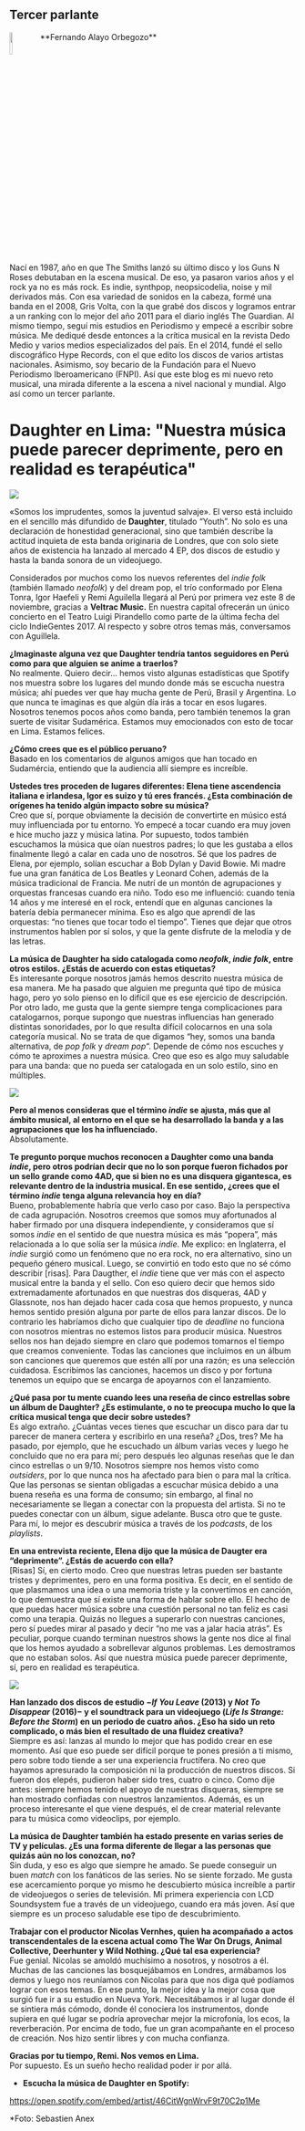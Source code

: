 ## Tercer parlante

<img src="/Text/Resources/autor.jpg" height=10% width=10% align="left">
**Fernando Alayo Orbegozo**
<br clear="left"/>

Nací en 1987, año en que The Smiths lanzó su último disco y los Guns N Roses debutaban en la escena musical. De eso, ya pasaron varios años y el rock ya no es más rock. Es indie, synthpop, neopsicodelia, noise y mil derivados más. Con esa variedad de sonidos en la cabeza, formé una banda en el 2008, Gris Volta, con la que grabé dos discos y logramos entrar a un ranking con lo mejor del año 2011 para el diario inglés The Guardian. Al mismo tiempo, seguí mis estudios en Periodismo y empecé a escribir sobre música. Me dediqué desde entonces a la crítica musical en la revista Dedo Medio y varios medios especializados del país. En el 2014, fundé el sello discográfico Hype Records, con el que edito los discos de varios artistas nacionales. Asimismo, soy becario de la Fundación para el Nuevo Periodismo Iberoamericano (FNPI). Así que este blog es mi nuevo reto musical, una mirada diferente a la escena a nivel nacional y mundial. Algo así como un tercer parlante.

# Daughter en Lima: "Nuestra música puede parecer deprimente, pero en realidad es terapéutica"

<img src="/Images/Sebastien Anex/14196049_1340836592595660_6178741909933556278_o.jpg">

«Somos los imprudentes, somos la juventud salvaje». El verso está incluido en el sencillo más difundido de **Daughter**, titulado “Youth”. No solo es una declaración de honestidad generacional, sino que también describe la actitud inquieta de esta banda originaria de Londres, que con solo siete años de existencia ha lanzado al mercado 4 EP, dos discos de estudio y hasta la banda sonora de un videojuego.

Considerados por muchos como los nuevos referentes del *indie folk* (también llamado *neofolk*) y del dream pop, el trío conformado por Elena Tonra, Igor Haefeli y Remi Aguilella llegará al Perú por primera vez este 8 de noviembre, gracias a **Veltrac Music.** En nuestra capital ofrecerán un único concierto en el Teatro Luigi Pirandello como parte de la última fecha del ciclo IndieGentes 2017. Al respecto y sobre otros temas más, conversamos con Aguillela.

**¿Imaginaste alguna vez que Daughter tendría tantos seguidores en Perú como para que alguien se anime a traerlos?** \
No realmente. Quiero decir… hemos visto algunas estadísticas que Spotify nos muestra sobre los lugares del mundo donde más se escucha nuestra música; ahí puedes ver que hay mucha gente de Perú, Brasil y Argentina. Lo que nunca te imaginas es que algún día irás a tocar en esos lugares. Nosotros tenemos pocos años como banda, pero también tenemos la gran suerte de visitar Sudamérica. Estamos muy emocionados con esto de tocar en Lima. Estamos felices.

**¿Cómo crees que es el público peruano?** \
Basado en los comentarios de algunos amigos que han tocado en Sudamércia, entiendo que la audiencia allí siempre es increíble.

**Ustedes tres proceden de lugares diferentes: Elena tiene ascendencia italiana e irlandesa, Igor es suizo y tú eres francés. ¿Esta combinación de orígenes ha tenido algún impacto sobre su música?** \
Creo que sí, porque obviamente la decisión de convertirte en músico está muy influenciada por tu entorno. Yo empecé a tocar cuando era muy joven e hice mucho jazz y música latina. Por supuesto, todos también escuchamos la música que oían nuestros padres; lo que les gustaba a ellos finalmente llegó a calar en cada uno de nosotros. Sé que los padres de Elena, por ejemplo, solían escuchar a Bob Dylan y David Bowie. Mi madre fue una gran fanática de Los Beatles y Leonard Cohen, además de la música tradicional de Francia. Me nutrí de un montón de agrupaciones y orquestas francesas cuando era niño. Todo eso me influenció: cuando tenía 14 años y me interesé en el rock, entendí que en algunas canciones la batería debía permanecer mínima. Eso es algo que aprendí de las orquestas: “no tienes que tocar todo el tiempo”. Tienes que dejar que otros instrumentos hablen por sí solos, y que la gente disfrute de la melodía y de las letras.

**La música de Daughter ha sido catalogada como *neofolk*, *indie folk*, entre otros estilos. ¿Estás de acuerdo con estas etiquetas?** \
Es interesante porque nosotros jamás hemos descrito nuestra música de esa manera. Me ha pasado que alguien me pregunta qué tipo de música hago, pero yo solo pienso en lo difícil que es ese ejercicio de descripción. Por otro lado, me gusta que la gente siempre tenga complicaciones para catalogarnos, porque supongo que nuestras influencias han generado distintas sonoridades, por lo que resulta difícil colocarnos en una sola categoría musical. No se trata de que digamos “hey, somos una banda alternativa, de *pop folk* y *dream pop*“. Depende de cómo nos escuches y cómo te aproximes a nuestra música. Creo que eso es algo muy saludable para una banda: que no pueda ser catalogada en un solo estilo, sino en múltiples.

[<img src="https://i.ytimg.com/vi/2QT5eGHCJdE/maxresdefault.jpg">](https://www.youtube.com/watch?v=2QT5eGHCJdE)

**Pero al menos consideras que el término *indie* se ajusta, más que al ámbito musical, al entorno en el que se ha desarrollado la banda y a las agrupaciones que los ha influenciado.** \
Absolutamente.

**Te pregunto porque muchos reconocen a Daughter como una banda *indie*, pero otros podrían decir que no lo son porque fueron fichados por un sello grande como 4AD, que si bien no es una disquera gigantesca, es relevante dentro de la industria musical. En ese sentido, ¿crees que el término *indie* tenga alguna relevancia hoy en día?** \
Bueno, probablemente habría que verlo caso por caso. Bajo la perspectiva de cada agrupación. Nosotros creemos que somos muy afortunados al haber firmado por una disquera independiente, y consideramos que sí somos *indie* en el sentido de que nuestra música es más “popera”, más relacionada a lo que solía ser la música *indie*. Me explico: en Inglaterra, el *indie* surgió como un fenómeno que no era rock, no era alternativo, sino un pequeño género musical. Luego, se convirtió en todo esto que no sé cómo describir [risas]. Para Daugther, el *indie* tiene que ver más con el aspecto musical entre la banda y el sello. Con eso quiero decir que hemos sido extremadamente afortunados en que nuestras dos disqueras, 4AD y Glassnote, nos han dejado hacer cada cosa que hemos propuesto, y nunca hemos sentido presión alguna por parte de ellos para lanzar discos. De lo contrario les habríamos dicho que cualquier tipo de *deadline* no funciona con nosotros mientras no estemos listos para producir música. Nuestros sellos nos han dejado siempre en claro que podemos tomarnos el tiempo que creamos conveniente. Todas las canciones que incluimos en un álbum son canciones que queremos que estén allí por una razón; es una selección cuidadosa. Escribimos las canciones, hacemos un disco y por fortuna tenemos un equipo que se encarga de apoyarnos con el lanzamiento.

**¿Qué pasa por tu mente cuando lees una reseña de cinco estrellas sobre un álbum de Daughter? ¿Es estimulante, o no te preocupa mucho lo que la crítica musical tenga que decir sobre ustedes?** \
Es algo extraño. ¿Cuántas veces tienes que escuchar un disco para dar tu parecer de manera certera y escribirlo en una reseña? ¿Dos, tres? Me ha pasado, por ejemplo, que he escuchado un álbum varias veces y luego he concluido que no era para mí; pero después leo algunas reseñas que le dan cinco estrellas o un 9/10. Nosotros siempre nos hemos visto como *outsiders*, por lo que nunca nos ha afectado para bien o para mal la crítica. Que las personas se sientan obligadas a escuchar música debido a una buena reseña es una forma de consumo; sin embargo, al final no necesariamente se llegan a conectar con la propuesta del artista. Si no te puedes conectar con un álbum, sigue adelante. Busca otro que te guste. Para mí, lo mejor es descubrir música a través de los *podcasts*, de los *playlists*.

**En una entrevista reciente, Elena dijo que la música de Daugter era “deprimente”. ¿Estás de acuerdo con ella?** \
[Risas] Sí, en cierto modo. Creo que nuestras letras pueden ser bastante tristes y deprimentes, pero en una forma positiva. Es decir, en el sentido de que plasmamos una idea o una memoria triste y la convertimos en canción, lo que demuestra que sí existe una forma de hablar sobre ello. El hecho de que puedas hacer música sobre una cuestión personal no tan feliz es casi como una terapia. Quizás no llegues a superarlo con nuestras canciones, pero sí puedes mirar al pasado y decir “no me vas a jalar hacia atrás”. Es peculiar, porque cuando terminan nuestros shows la gente nos dice al final que los hemos ayudado a sobrellevar algunos problemas. Les demostramos que no estaban solos. Así que nuestra música puede parecer deprimente, sí, pero en realidad es terapéutica.

[<img src="https://i.ytimg.com/vi/uUWrcFpmI5U/sddefault.jpg">](https://www.youtube.com/watch?v=uUWrcFpmI5U)

**Han lanzado dos discos de estudio −*If You Leave* (2013) y *Not To Disappear* (2016)− y el soundtrack para un videojuego (*Life Is Strange: Before the Storm*) en un periodo de cuatro años. ¿Eso ha sido un reto complicado, o más bien el resultado de una fluidez creativa?** \
Siempre es así: lanzas al mundo lo mejor que has podido crear en ese momento. Así que eso puede ser difícil porque te pones presión a ti mismo, pero sobre todo tiende a ser una experiencia fructífera. No creo que hayamos apresurado la composición ni la producción de nuestros discos. Si fueron dos elepés, pudieron haber sido tres, cuatro o cinco. Como dije antes: siempre hemos tenido el apoyo de nuestras disqueras, siempre se han mostrado confiadas con nuestros lanzamientos. Además, es un proceso interesante el que viene después, el de crear material relevante para tu música como videoclips, por ejemplo.

**La música de Daughter también ha estado presente en varias series de TV y películas. ¿Es una forma diferente de llegar a las personas que quizás aún no los conozcan, no?** \
Sin duda, y eso es algo que siempre he amado. Se puede conseguir un buen *match* con los fanáticos de las series. No se siente forzado. Me gusta ese acercamiento porque yo mismo he descubierto música increíble a partir de videojuegos o series de televisión. Mi primera experiencia con LCD Soundsystem fue a través de un videojuego, cuando era más joven. Así que siempre es un proceso saludable ese tipo de descubrimiento.

**Trabajar con el productor Nicolas Vernhes, quien ha acompañado a actos transcendentales de la escena actual como The War On Drugs, Animal Collective, Deerhunter y Wild Nothing. ¿Qué tal esa experiencia?** \
Fue genial. Nicolas se amoldó muchísimo a nosotros, y nosotros a él. Muchas de las canciones las bosquejábamos en Londres, armábamos los demos y luego nos reuníamos con Nicolas para que nos diga qué podíamos lograr con esos temas. En ese punto, la mejor idea y la mejor cosa que surgió fue ir a su estudio en Nueva York. Necesitábamos ir al lugar donde él se sintiera más cómodo, donde él conociera los instrumentos, donde supiera en qué lugar se podría aprovechar mejor la microfonía, los ecos, la reverberación. Por encima de todo, fue un gran acompañante en el proceso de creación. Nos hizo sentir libres y con mucha confianza.

**Gracias por tu tiempo, Remi. Nos vemos en Lima.** \
Por supuesto. Es un sueño hecho realidad poder ir por allá.

- **Escucha la música de Daughter en Spotify:**

https://open.spotify.com/embed/artist/46CitWgnWrvF9t70C2p1Me

\*Foto: Sebastien Anex


